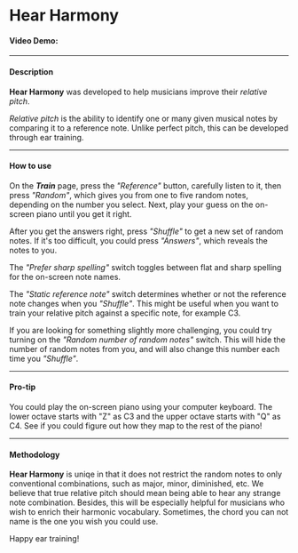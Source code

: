 # Hear Harmony
#### Video Demo:  <URL HERE>

---

#### Description

**Hear Harmony** was developed to help musicians improve their *relative pitch*. 

*Relative pitch* is the ability to identify one or many given musical notes by comparing it to a reference note. Unlike perfect pitch, this can be developed through ear training.

---

#### How to use

On the ***Train*** page, press the *"Reference"* button, carefully listen to it, then press *"Random"*, which gives you from one to five random notes, depending on the number you select. Next, play your guess on the on-screen piano until you get it right.

After you get the answers right, press *"Shuffle"* to get a new set of random notes. If it's too difficult, you could press *"Answers"*, which reveals the notes to you.

The *"Prefer sharp spelling"* switch toggles between flat and sharp spelling for the on-screen note names.

The *"Static reference note"* switch determines whether or not the reference note changes when you *"Shuffle"*. This might be useful when you want to train your relative pitch against a specific note, for example C3.

If you are looking for something slightly more challenging, you could try turning on the *"Random number of random notes"* switch. This will hide the number of random notes from you, and will also change this number each time you *"Shuffle"*. 

---
#### Pro-tip

You could play the on-screen piano using your computer keyboard. The lower octave starts with "Z" as C3 and the upper octave starts with "Q" as C4. See if you could figure out how they map to the rest of the piano!

---

#### Methodology

**Hear Harmony** is uniqe in that it does not restrict the random notes to only conventional combinations, such as major, minor, diminished, etc. We believe that true relative pitch should mean being able to hear any strange note combination. Besides, this will be especially helpful for musicians who wish to enrich their harmonic vocabulary. Sometimes, the chord you can not name is the one you wish you could use.

Happy ear training!

